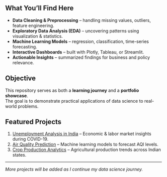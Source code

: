
##  What You’ll Find Here
- **Data Cleaning & Preprocessing** – handling missing values, outliers, feature engineering.  
- **Exploratory Data Analysis (EDA)** – uncovering patterns using visualization & statistics.  
- **Machine Learning Models** – regression, classification, time-series forecasting.  
- **Interactive Dashboards** – built with Plotly, Tableau, or Streamlit.  
- **Actionable Insights** – summarized findings for business and policy relevance.  

##  Objective
This repository serves as both a **learning journey** and a **portfolio showcase**.  
The goal is to demonstrate practical applications of data science to real-world problems.  

##  Featured Projects
1. [Unemployment Analysis in India](./unemployment-analysis-india) – Economic & labor market insights during COVID-19.  
2. [Air Quality Prediction](./air-quality-prediction) – Machine learning models to forecast AQI levels.  
3. [Crop Production Analytics](./crop-production-analysis) – Agricultural production trends across Indian states.  

---

 *More projects will be added as I continue my data science journey.*  
